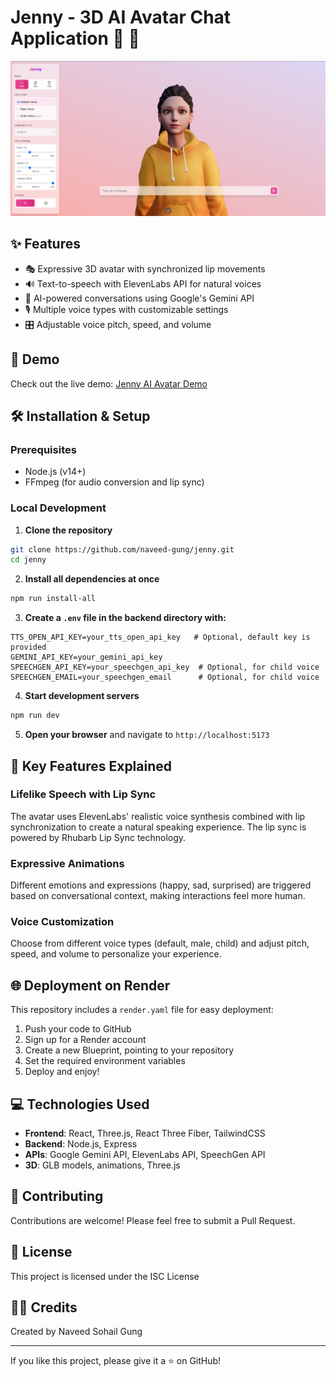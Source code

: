 # Jenny - 3D AI Avatar Chat Application 🤖 💬

<div align="center">
  <img src="frontend/public/image.png" alt="Jenny AI Avatar" width="600px">
</div>

## ✨ Features

- 🎭 Expressive 3D avatar with synchronized lip movements
- 🔊 Text-to-speech with ElevenLabs API for natural voices
- 🧠 AI-powered conversations using Google's Gemini API
- 🎙️ Multiple voice types with customizable settings
- 🎛️ Adjustable voice pitch, speed, and volume

## 🚀 Demo

Check out the live demo: [Jenny AI Avatar Demo](https://jenny-90fq.onrender.com)

## 🛠️ Installation & Setup

### Prerequisites
- Node.js (v14+)
- FFmpeg (for audio conversion and lip sync)

### Local Development

1. **Clone the repository**
```bash
git clone https://github.com/naveed-gung/jenny.git
cd jenny
```

2. **Install all dependencies at once**
```bash
npm run install-all
```

3. **Create a `.env` file in the backend directory with:**
```
TTS_OPEN_API_KEY=your_tts_open_api_key   # Optional, default key is provided
GEMINI_API_KEY=your_gemini_api_key
SPEECHGEN_API_KEY=your_speechgen_api_key  # Optional, for child voice
SPEECHGEN_EMAIL=your_speechgen_email      # Optional, for child voice
```

4. **Start development servers**
```bash
npm run dev
```

5. **Open your browser** and navigate to `http://localhost:5173`

## 🌟 Key Features Explained

### Lifelike Speech with Lip Sync
The avatar uses ElevenLabs' realistic voice synthesis combined with lip synchronization to create a natural speaking experience. The lip sync is powered by Rhubarb Lip Sync technology.

### Expressive Animations
Different emotions and expressions (happy, sad, surprised) are triggered based on conversational context, making interactions feel more human.

### Voice Customization
Choose from different voice types (default, male, child) and adjust pitch, speed, and volume to personalize your experience.

## 🌐 Deployment on Render

This repository includes a `render.yaml` file for easy deployment:

1. Push your code to GitHub
2. Sign up for a Render account
3. Create a new Blueprint, pointing to your repository
4. Set the required environment variables
5. Deploy and enjoy!

## 💻 Technologies Used

- **Frontend**: React, Three.js, React Three Fiber, TailwindCSS
- **Backend**: Node.js, Express
- **APIs**: Google Gemini API, ElevenLabs API, SpeechGen API
- **3D**: GLB models, animations, Three.js

## 🤝 Contributing

Contributions are welcome! Please feel free to submit a Pull Request.

## 📝 License

This project is licensed under the ISC License

## 👨‍💻 Credits

Created by Naveed Sohail Gung

---

If you like this project, please give it a ⭐ on GitHub!
